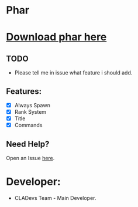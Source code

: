 # Phar

# [Download phar here](https://poggit.pmmp.io/ci/CLADevs/CLACore/~)

## TODO

* Please tell me in issue what feature i should add.

## Features:

- [x] Always Spawn
- [x] Rank System
- [x] Title
- [x] Commands
 
 ## Need Help?
 
  Open an Issue [here](https://github.com/CLADevs/CLACore/issues/new).
  
 # Developer:
 
 * CLADevs Team - Main Developer.

